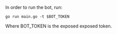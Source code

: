 In order to run the bot, run:

```
go run main.go -t $BOT_TOKEN
```

Where BOT_TOKEN is the exposed exposed token.